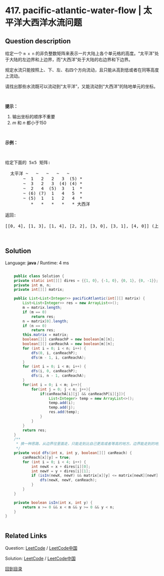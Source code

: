 ﻿# 417. pacific-atlantic-water-flow | 太平洋大西洋水流问题

## Question description

<!--If you want to use the English description, use <p>There is an <code>m x n</code> rectangular island that borders both the <strong>Pacific Ocean</strong> and <strong>Atlantic Ocean</strong>. The <strong>Pacific Ocean</strong> touches the island&#39;s left and top edges, and the <strong>Atlantic Ocean</strong> touches the island&#39;s right and bottom edges.</p>

<p>The island is partitioned into a grid of square cells. You are given an <code>m x n</code> integer matrix <code>heights</code> where <code>heights[r][c]</code> represents the <strong>height above sea level</strong> of the cell at coordinate <code>(r, c)</code>.</p>

<p>The island receives a lot of rain, and the rain water can flow to neighboring cells directly north, south, east, and west if the neighboring cell&#39;s height is <strong>less than or equal to</strong> the current cell&#39;s height. Water can flow from any cell adjacent to an ocean into the ocean.</p>

<p>Return <em>a <strong>2D list</strong> of grid coordinates </em><code>result</code><em> where </em><code>result[i] = [r<sub>i</sub>, c<sub>i</sub>]</code><em> denotes that rain water can flow from cell </em><code>(r<sub>i</sub>, c<sub>i</sub>)</code><em> to <strong>both</strong> the Pacific and Atlantic oceans</em>.</p>

<p>&nbsp;</p>
<p><strong>Example 1:</strong></p>
<img alt="" src="https://assets.leetcode.com/uploads/2021/06/08/waterflow-grid.jpg" style="width: 573px; height: 573px;" />
<pre>
<strong>Input:</strong> heights = [[1,2,2,3,5],[3,2,3,4,4],[2,4,5,3,1],[6,7,1,4,5],[5,1,1,2,4]]
<strong>Output:</strong> [[0,4],[1,3],[1,4],[2,2],[3,0],[3,1],[4,0]]
</pre>

<p><strong>Example 2:</strong></p>

<pre>
<strong>Input:</strong> heights = [[2,1],[1,2]]
<strong>Output:</strong> [[0,0],[0,1],[1,0],[1,1]]
</pre>

<p>&nbsp;</p>
<p><strong>Constraints:</strong></p>

<ul>
	<li><code>m == heights.length</code></li>
	<li><code>n == heights[r].length</code></li>
	<li><code>1 &lt;= m, n &lt;= 200</code></li>
	<li><code>0 &lt;= heights[r][c] &lt;= 10<sup>5</sup></code></li>
</ul>
 instead-->
<p>给定一个 <code>m x n</code> 的非负整数矩阵来表示一片大陆上各个单元格的高度。&ldquo;太平洋&rdquo;处于大陆的左边界和上边界，而&ldquo;大西洋&rdquo;处于大陆的右边界和下边界。</p>

<p>规定水流只能按照上、下、左、右四个方向流动，且只能从高到低或者在同等高度上流动。</p>

<p>请找出那些水流既可以流动到&ldquo;太平洋&rdquo;，又能流动到&ldquo;大西洋&rdquo;的陆地单元的坐标。</p>

<p>&nbsp;</p>

<p><strong>提示：</strong></p>

<ol>
	<li>输出坐标的顺序不重要</li>
	<li><em>m</em> 和 <em>n</em> 都小于150</li>
</ol>

<p>&nbsp;</p>

<p><strong>示例：</strong></p>

<p>&nbsp;</p>

<pre>
给定下面的 5x5 矩阵:

  太平洋 ~   ~   ~   ~   ~ 
       ~  1   2   2   3  (5) *
       ~  3   2   3  (4) (4) *
       ~  2   4  (5)  3   1  *
       ~ (6) (7)  1   4   5  *
       ~ (5)  1   1   2   4  *
          *   *   *   *   * 大西洋

返回:

[[0, 4], [1, 3], [1, 4], [2, 2], [3, 0], [3, 1], [4, 0]] (上图中带括号的单元).
</pre>

<p>&nbsp;</p>




## Solution

Language: **java**  /  Runtime: 4 ms

```java

    public class Solution {
    private static int[][] dires = {{1, 0}, {-1, 0}, {0, 1}, {0, -1}};
    private int m, n;
    private int[][] matrix;

    public List<List<Integer>> pacificAtlantic(int[][] matrix) {
        List<List<Integer>> res = new ArrayList<>();
        m = matrix.length;
        if (m == 0)
            return res;
        n = matrix[0].length;
        if (n == 0)
            return res;
        this.matrix = matrix;
        boolean[][] canReachP = new boolean[m][n];
        boolean[][] canReachA = new boolean[m][n];
        for (int i = 0; i < n; i++) {
            dfs(0, i, canReachP);
            dfs(m - 1, i, canReachA);
        }
        for (int i = 0; i < m; i++) {
            dfs(i, 0, canReachP);
            dfs(i, n - 1, canReachA);
        }
        for(int i = 0; i < m; i++){
            for(int j = 0; j < n; j++){
                if(canReachA[i][j] && canReachP[i][j]){
                    List<Integer> temp = new ArrayList<>();
                    temp.add(i);
                    temp.add(j);
                    res.add(temp);
                }
            }
        }
        return res;
    }
    /**
     * 换一种思路，从边界往里面走，只能走到比自己更高或者等高的地方。边界能走到的地方，就是能流入对应海洋的地方。
     */
    private void dfs(int x, int y, boolean[][] canReach) {
        canReach[x][y] = true;
        for (int i = 0; i < 4; i++) {
            int newX = x + dires[i][0];
            int newY = y + dires[i][1];
            if (isIn(newX, newY) && matrix[x][y] <= matrix[newX][newY] && !canReach[newX][newY]) {
                dfs(newX, newY, canReach);
            }
        }
    }

    private boolean isIn(int x, int y) {
        return x >= 0 && x < m && y >= 0 && y < n;
    }
}



```



## Related Links

Question: [LeetCode](https://leetcode.com/problems/pacific-atlantic-water-flow/description/)  /  [LeetCode中国](https://leetcode-cn.com/problems/pacific-atlantic-water-flow/description/)

Solution: [LeetCode](https://leetcode.com/articles/pacific-atlantic-water-flow/)  /  [LeetCode中国](https://leetcode-cn.com/articles/pacific-atlantic-water-flow/)

[回到目录](../README.md)